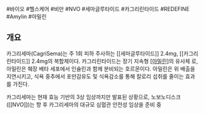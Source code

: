#바이오 #헬스케어 #비만 #NVO #세마글루타이드 #카그리린타이드 #REDEFINE #Amylin #아밀린 


## 개요

카그리세마(CagriSema)는 주 1회 피하 주사하는 [[세마글루타이드]] 2.4mg, [[카그리린타이드]] 2.4mg의 복합제이다. 카그리린타이드는 장기 지속형 [[아밀린]](Amylin)의 유사체 로, 아밀린은 췌장 베타 세포에서 인슐린과 함께 분비되는 호르몬이다. 아밀린은 위 배출을 지연시키고, 식욕 중추에서 포만감유도 및 식욕감소를 통해 칼로리 섭취를 줄이는 효과를 가진다.

카그리세마는 현재 효능 기반의 3상 임상까지만 발표된 상황으로, 노보노디스크([[NVO]])는 향 후 카그리세마의 대규모 심혈관 안전성 임상을 준비 중